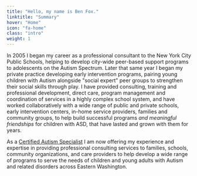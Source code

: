 ```yaml
---
title: "Hello, my name is Ben Fox."
linktitle: "Summary"
hover: "Home"
icon: "fa-home"
class: "intro"
weight: 1
---
```

In 2005 I began my career as a professional consultant to the New York City Public Schools, helping to develop city-wide peer-based support programs to adolescents on the Autism Spectrum. Later that same year I began my private practice developing early intervention programs, pairing young children with Autism alongside "social expert" peer groups to strengthen their social skills through play. I have provided consulting, training and professional development, direct care, program management and coordination of services in a highly complex school system, and have worked collaboratively with a wide range of public and private schools, early intervention centers, in-home service providers, families and community groups, to help build successful programs <i>and meaningful friendships</i> for children with ASD, that have lasted and grown with them for years.

As a [Certified Autism Specialist](https://apps.ibcces.org/badges/v/65d52) I am now offering my experience and expertise in providing professional consulting services to families, schools, community organizations, and care providers to help develop a wide range of programs to serve the needs of children and young adults with Autism and related disorders across Eastern Washington.
